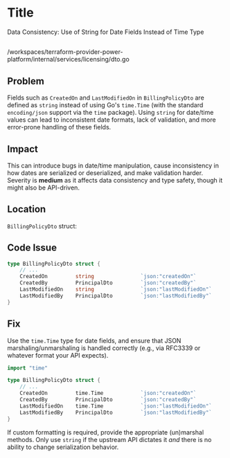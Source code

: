 # Title

Data Consistency: Use of String for Date Fields Instead of Time Type

##

/workspaces/terraform-provider-power-platform/internal/services/licensing/dto.go

## Problem

Fields such as `CreatedOn` and `LastModifiedOn` in `BillingPolicyDto` are defined as `string` instead of using Go's `time.Time` (with the standard `encoding/json` support via the `time` package). Using `string` for date/time values can lead to inconsistent date formats, lack of validation, and more error-prone handling of these fields.

## Impact

This can introduce bugs in date/time manipulation, cause inconsistency in how dates are serialized or deserialized, and make validation harder. Severity is **medium** as it affects data consistency and type safety, though it might also be API-driven.

## Location

`BillingPolicyDto` struct:

## Code Issue

```go
type BillingPolicyDto struct {
	// ...
	CreatedOn         string               `json:"createdOn"`
	CreatedBy         PrincipalDto         `json:"createdBy"`
	LastModifiedOn    string               `json:"lastModifiedOn"`
	LastModifiedBy    PrincipalDto         `json:"lastModifiedBy"`
}
```

## Fix

Use the `time.Time` type for date fields, and ensure that JSON marshaling/unmarshaling is handled correctly (e.g., via RFC3339 or whatever format your API expects).

```go
import "time"

type BillingPolicyDto struct {
	// ...
	CreatedOn         time.Time            `json:"createdOn"`
	CreatedBy         PrincipalDto         `json:"createdBy"`
	LastModifiedOn    time.Time            `json:"lastModifiedOn"`
	LastModifiedBy    PrincipalDto         `json:"lastModifiedBy"`
}
```

If custom formatting is required, provide the appropriate (un)marshal methods. Only use `string` if the upstream API dictates it *and* there is no ability to change serialization behavior.
